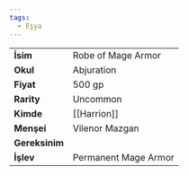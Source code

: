 ```yaml
---
tags:
  - Eşya
---  
```

  
  
  
|  |  |  
|---|---|  
| **İsim** | Robe of Mage Armor|  
| **Okul** | Abjuration|  
| **Fiyat** | 500 gp|  
| **Rarity** | Uncommon|  
| **Kimde** | [[Harrion]]|  
| **Menşei** | Vilenor Mazgan|  
| **Gereksinim** | |  
| **İşlev** | Permanent Mage Armor|  
  
  
